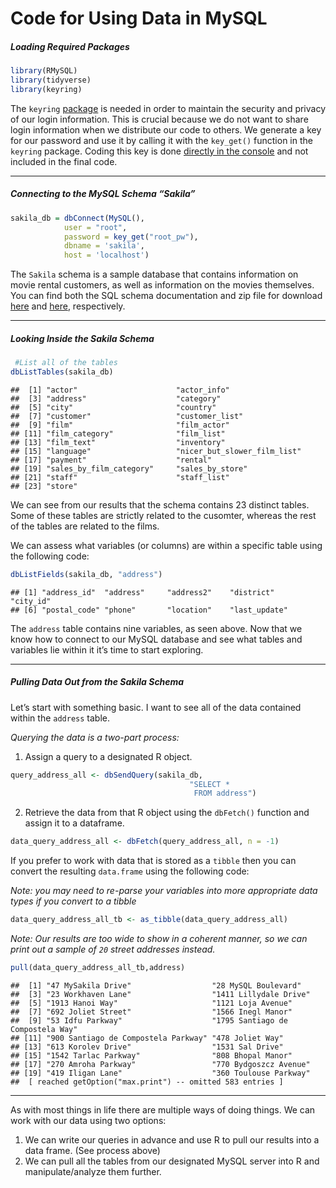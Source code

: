 Code for Using Data in MySQL
================

##### *Loading Required Packages*

``` r
library(RMySQL)
library(tidyverse)
library(keyring)
```

The `keyring`
[package](https://www.r-bloggers.com/how-to-hide-a-password-in-r-with-the-keyring-package/)
is needed in order to maintain the security and privacy of our login
information. This is crucial because we do not want to share login
information when we distribute our code to others. We generate a key for
our password and use it by calling it with the `key_get()` function in
the `keyring` package. Coding this key is done [directly in the
console](https://www.infoworld.com/article/3320999/r-tip-keep-your-passwords-and-tokens-secure-with-the-keyring-package.html)
and not included in the final code.

-----

##### *Connecting to the MySQL Schema “Sakila”*

``` r
sakila_db = dbConnect(MySQL(),
            user = "root",
            password = key_get("root_pw"),
            dbname = 'sakila',
            host = 'localhost')
```

The `Sakila` schema is a sample database that contains information on
movie rental customers, as well as information on the movies themselves.
You can find both the SQL schema documentation and zip file for download
[here](https://dev.mysql.com/doc/sakila/en/) and
[here](https://downloads.mysql.com/docs/sakila-db.zip), respectively.

-----

##### *Looking Inside the Sakila Schema*

``` r
 #List all of the tables
dbListTables(sakila_db)
```

    ##  [1] "actor"                      "actor_info"                
    ##  [3] "address"                    "category"                  
    ##  [5] "city"                       "country"                   
    ##  [7] "customer"                   "customer_list"             
    ##  [9] "film"                       "film_actor"                
    ## [11] "film_category"              "film_list"                 
    ## [13] "film_text"                  "inventory"                 
    ## [15] "language"                   "nicer_but_slower_film_list"
    ## [17] "payment"                    "rental"                    
    ## [19] "sales_by_film_category"     "sales_by_store"            
    ## [21] "staff"                      "staff_list"                
    ## [23] "store"

We can see from our results that the schema contains 23 distinct tables.
Some of these tables are strictly related to the cusomter, whereas the
rest of the tables are related to the films.

We can assess what variables (or columns) are within a specific table
using the following code:

``` r
dbListFields(sakila_db, "address")
```

    ## [1] "address_id"  "address"     "address2"    "district"    "city_id"    
    ## [6] "postal_code" "phone"       "location"    "last_update"

The `address` table contains nine variables, as seen above. Now that we
know how to connect to our MySQL database and see what tables and
variables lie within it it’s time to start exploring.

-----

##### *Pulling Data Out from the Sakila Schema*

Let’s start with something basic. I want to see all of the data
contained within the `address` table.

*Querying the data is a two-part process:*

1.  Assign a query to a designated R object.

<!-- end list -->

``` r
query_address_all <- dbSendQuery(sakila_db, 
                                        "SELECT *
                                         FROM address")
```

2.  Retrieve the data from that R object using the `dbFetch()` function
    and assign it to a dataframe.

<!-- end list -->

``` r
data_query_address_all <- dbFetch(query_address_all, n = -1)
```

If you prefer to work with data that is stored as a `tibble` then you
can convert the resulting `data.frame` using the following code:

*Note: you may need to re-parse your variables into more appropriate
data types if you convert to a tibble*

``` r
data_query_address_all_tb <- as_tibble(data_query_address_all)
```

*Note: Our results are too wide to show in a coherent manner, so we can
print out a sample of `20` street addresses instead.*

``` r
pull(data_query_address_all_tb,address)
```

    ##  [1] "47 MySakila Drive"                  "28 MySQL Boulevard"                
    ##  [3] "23 Workhaven Lane"                  "1411 Lillydale Drive"              
    ##  [5] "1913 Hanoi Way"                     "1121 Loja Avenue"                  
    ##  [7] "692 Joliet Street"                  "1566 Inegl Manor"                  
    ##  [9] "53 Idfu Parkway"                    "1795 Santiago de Compostela Way"   
    ## [11] "900 Santiago de Compostela Parkway" "478 Joliet Way"                    
    ## [13] "613 Korolev Drive"                  "1531 Sal Drive"                    
    ## [15] "1542 Tarlac Parkway"                "808 Bhopal Manor"                  
    ## [17] "270 Amroha Parkway"                 "770 Bydgoszcz Avenue"              
    ## [19] "419 Iligan Lane"                    "360 Toulouse Parkway"              
    ##  [ reached getOption("max.print") -- omitted 583 entries ]

-----

As with most things in life there are multiple ways of doing things. We
can work with our data using two options:

1.  We can write our queries in advance and use R to pull our results
    into a data frame. (See process above)  
2.  We can pull all the tables from our designated MySQL server into R
    and manipulate/analyze them further.

